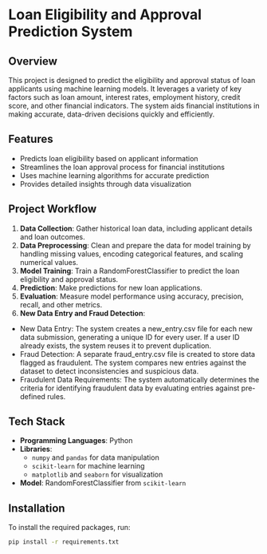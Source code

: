 # Loan Eligibility and Approval Prediction System

## Overview
This project is designed to predict the eligibility and approval status of loan applicants using machine learning models. It leverages a variety of key factors such as loan amount, interest rates, employment history, credit score, and other financial indicators. The system aids financial institutions in making accurate, data-driven decisions quickly and efficiently.

## Features
- Predicts loan eligibility based on applicant information
- Streamlines the loan approval process for financial institutions
- Uses machine learning algorithms for accurate prediction
- Provides detailed insights through data visualization

## Project Workflow
1. **Data Collection**: Gather historical loan data, including applicant details and loan outcomes.
2. **Data Preprocessing**: Clean and prepare the data for model training by handling missing values, encoding categorical features, and scaling numerical values.
3. **Model Training**: Train a RandomForestClassifier to predict the loan eligibility and approval status.
4. **Prediction**: Make predictions for new loan applications.
5. **Evaluation**: Measure model performance using accuracy, precision, recall, and other metrics.
6. **New Data Entry and Fraud Detection**:
  - New Data Entry: The system creates a new_entry.csv file for each new data submission, generating a unique ID for every user. If a user ID already exists, the system reuses it to prevent duplication.
  - Fraud Detection: A separate fraud_entry.csv file is created to store data flagged as fraudulent. The system compares new entries against the dataset to detect inconsistencies and suspicious data.
  - Fraudulent Data Requirements: The system automatically determines the criteria for identifying fraudulent data by evaluating entries against pre-defined rules.

## Tech Stack
- **Programming Languages**: Python
- **Libraries**:
  - `numpy` and `pandas` for data manipulation
  - `scikit-learn` for machine learning
  - `matplotlib` and `seaborn` for visualization
- **Model**: RandomForestClassifier from `scikit-learn`

## Installation

To install the required packages, run:

```bash
pip install -r requirements.txt
